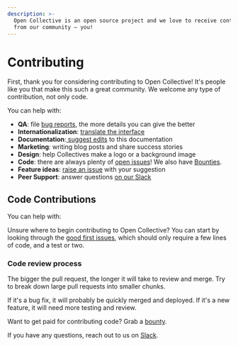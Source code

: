 ```yaml
---
description: >-
  Open Collective is an open source project and we love to receive contributions
  from our community — you!
---
```


# Contributing

First, thank you for considering contributing to Open Collective! It's people like you that make this such a great community. We welcome any type of contribution, not only code. 

You can help with:

* **QA**: file [bug reports](https://github.com/opencollective/opencollective/issues), the more details you can give the better
* **Internationalization**: [translate the interface](https://crowdin.com/project/opencollective)
* **Documentation**:[ suggest edits](../#how-to-contribute-to-these-docs) to this documentation
* **Marketing**: writing blog posts and share success stories
* **Design**: help Collectives make a logo or a background image
* **Code**: there are always plenty of [open issues](https://github.com/OpenCollective/OpenCollective/issues)! We also have [Bounties](../developers/bounties.md).
* **Feature ideas**: [raise an issue](https://github.com/opencollective/opencollective/issues/) with your suggestion
* **Peer Support**: answer questions [on our Slack](https://opencollective.slack.com)

## Code Contributions

You can help with:

Unsure where to begin contributing to Open Collective? You can start by looking through the [good first issues](https://github.com/opencollective/opencollective/issues?q=is%3Aopen+is%3Aissue+label%3A"good+first+issue"), which should only require a few lines of code, and a test or two.

### Code review process

The bigger the pull request, the longer it will take to review and merge. Try to break down large pull requests into smaller chunks.

If it's a bug fix, it will probably be quickly merged and deployed. If it's a new feature, it will need more testing and review.

Want to get paid for contributing code? Grab a [bounty](../developers/bounties.md).

If you have any questions, reach out to us on [Slack](https://slack.opencollective.com).

